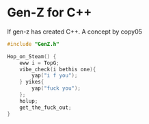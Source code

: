 # Gen-Z for C++

If gen-z has created C++. A concept by copy05

```cpp
#include "GenZ.h"

Hop_on_Steam() {
	eww i = TopG;
	vibe_check(i bethis one){
		yap("i f you");
	} yikes{
		yap("fuck you");
	};
	holup;
	get_the_fuck_out;
}
```
